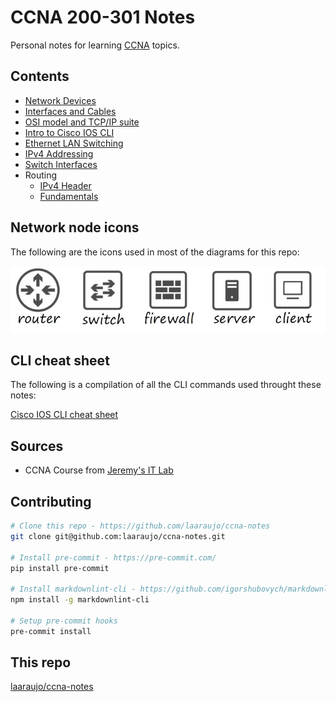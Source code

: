 # CCNA 200-301 Notes

Personal notes for learning [CCNA](https://www.cisco.com/site/us/en/learn/training-certifications/certifications/enterprise/ccna/index.html) topics.

## Contents

* [Network Devices](./contents/network_devices/)
* [Interfaces and Cables](./contents/interfaces_and_cables/)
* [OSI model and TCP/IP suite](./contents/osi_model_and_tcp_ip_suite/)
* [Intro to Cisco IOS CLI](./contents/intro_to_cisco_cli/)
* [Ethernet LAN Switching](./contents/ethernet_lan_switching/)
* [IPv4 Addressing](./contents/ipv4_addressing/)
* [Switch Interfaces](./contents/switch_interfaces/)
* Routing
    * [IPv4 Header](./contents/ipv4_header/)
    * [Fundamentals](./contents/routing_fundamentals/)

## Network node icons

The following are the icons used in most of the diagrams for this repo:

![Icon used in various diagrams and examples](./docs/node_icons.png)

## CLI cheat sheet

The following is a compilation of all the CLI commands used throught these notes:

[Cisco IOS CLI cheat sheet](./cheat_sheet/README.md)

## Sources

* CCNA Course from [Jeremy's IT Lab](https://www.youtube.com/playlist?list=PLxbwE86jKRgMpuZuLBivzlM8s2Dk5lXBQ)

## Contributing

```bash
# Clone this repo - https://github.com/laaraujo/ccna-notes
git clone git@github.com:laaraujo/ccna-notes.git

# Install pre-commit - https://pre-commit.com/
pip install pre-commit

# Install markdownlint-cli - https://github.com/igorshubovych/markdownlint-cli
npm install -g markdownlint-cli

# Setup pre-commit hooks
pre-commit install
```

## This repo

[laaraujo/ccna-notes](https://github.com/laaraujo/ccna-notes)
